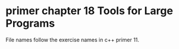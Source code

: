 # primer chapter 18 Tools for Large Programs
File names follow the exercise names in c++ primer 11.
